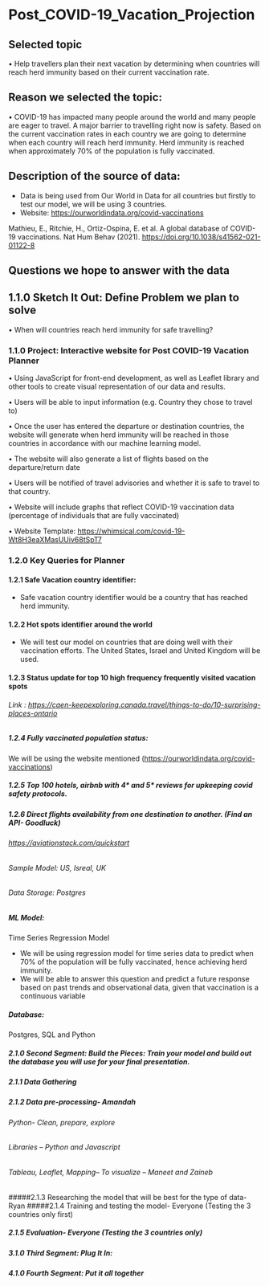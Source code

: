 # Post_COVID-19_Vacation_Projection 

## Selected topic

•	Help travellers plan their next vacation by determining when countries will reach herd immunity based on their current vaccination rate. 

## Reason we selected the topic: 

•	COVID-19 has impacted many people around the world and many people are eager to travel. A major barrier to travelling right now is safety. Based on the current vaccination rates in each country we are going to determine when each country will reach herd immunity. Herd immunity is reached when approximately 70% of the population is fully vaccinated. 

## Description of the source of data: 

- Data is being used from Our World in Data for all countries but firstly to test our model, we will be using 3 countries. 
- Website: https://ourworldindata.org/covid-vaccinations

Mathieu, E., Ritchie, H., Ortiz-Ospina, E. et al. A global database of COVID-19 vaccinations. Nat Hum Behav (2021). https://doi.org/10.1038/s41562-021-01122-8

## Questions we hope to answer with the data

## 1.1.0 Sketch It Out: Define Problem we plan to solve 
•	When will countries reach herd immunity for safe travelling? 

### 1.1.0 Project: Interactive website for Post COVID-19 Vacation Planner

•	Using JavaScript for front-end development, as well as Leaflet library and other tools to create visual representation of our data and results.

•	Users will be able to input information (e.g. Country they chose to travel to)

• 	Once the user has entered the departure or destination countries, the website will generate when herd immunity will be reached in those countries in 	accordance with our machine learning model. 

•	The website will also generate a list of flights based on the departure/return date

•	Users will be notified of travel advisories and whether it is safe to travel to that country. 

•	Website will include graphs that reflect COVID-19 vaccination data (percentage of individuals that are fully vaccinated)

•	Website Template: https://whimsical.com/covid-19-Wt8H3eaXMasUUiv68tSpT7 

### 1.2.0 Key Queries for Planner 
#### 1.2.1 Safe Vacation country identifier: 

-	Safe vacation country identifier would be a country that has reached herd immunity. 

#### 1.2.2 Hot spots identifier around the world

-	We will test our model on countries that are doing well with their vaccination efforts. The United States, Israel and United Kingdom will be used. 
	
#### 1.2.3 Status update for top 10 high frequency frequently visited vacation spots

###### Link : https://caen-keepexploring.canada.travel/things-to-do/10-surprising-places-ontario

##### 1.2.4 Fully vaccinated population status: 

We will be using the website mentioned (https://ourworldindata.org/covid-vaccinations) 

##### 1.2.5 Top 100 hotels, airbnb with 4* and 5* reviews for upkeeping covid safety protocols.

##### 1.2.6 Direct flights availability from one destination to another. (Find an API- Goodluck)
###### https://aviationstack.com/quickstart
        

###### Sample Model: US, Isreal, UK 

###### Data Storage: Postgres

##### ML Model: 
Time Series Regression Model
-	We will be using regression model for time series data to predict when 70% of the population will be fully vaccinated, hence achieving herd immunity. 
-	We will be able to answer this question and predict a future response based on past trends and observational data, given that vaccination is a continuous variable 
##### Database: 
Postgres, SQL and Python 

##### 2.1.0 Second Segment: Build the Pieces: Train your model and build out the database you will use for your final presentation.

##### 2.1.1 Data Gathering 
#####  2.1.2 Data pre-processing- Amandah
######  Python- Clean, prepare, explore
###### Libraries – Python and Javascript 
###### Tableau, Leaflet, Mapping– To visualize – Maneet and Zaineb 
#####2.1.3 Researching the model that will be best for the type of data- Ryan
#####2.1.4 Training and testing the model- Everyone (Testing the 3 countries only first)
##### 2.1.5 Evaluation- Everyone (Testing the 3 countries only) 

##### 3.1.0 Third Segment: Plug It In: 
##### 4.1.0 Fourth Segment: Put it all together

